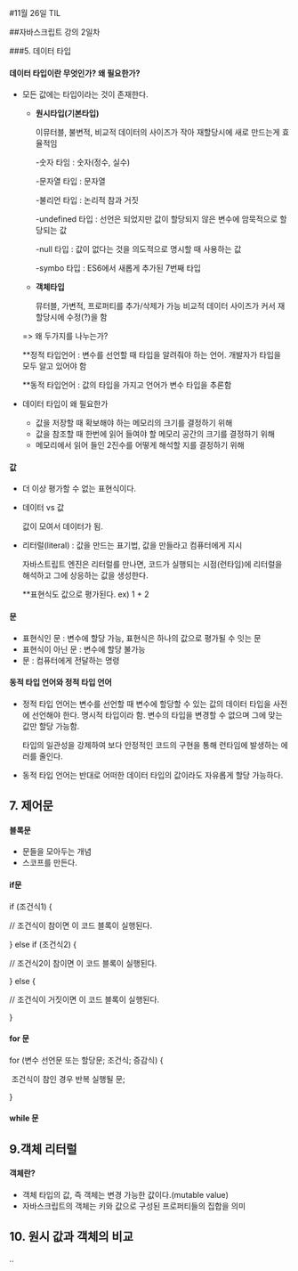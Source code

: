 #11월 26일 TIL

##자바스크립트 강의 2일차

###5. 데이터 타입

#### 데이터 타입이란 무엇인가? 왜 필요한가?

- 모든 값에는 타입이라는 것이 존재한다.

  - **원시타입(기본타입)**

    이뮤터블, 불변적, 비교적 데이터의 사이즈가 작아 재할당시에 새로 만드는게 효율적임

    -숫자 타임 : 숫자(정수, 실수)

    -문자열 타입 : 문자열

    -불리언 타입 : 논리적 참과 거짓

    -undefined 타입 : 선언은 되었지만 값이 할당되지 않은 변수에 암묵적으로 할당되는 값

    -null 타입 : 값이 없다는 것을 의도적으로 명시할 때 사용하는 값

    -symbo 타입 : ES6에서 새롭게 추가된 7번째 타입

  - **객체타입** 

    뮤터블, 가변적, 프로퍼티를 추가/삭제가 가능 비교적 데이터 사이즈가 커서 재할당시에 수정(?)을 함

  => 왜 두가지를 나누는가?

  **정적 타입언어 : 변수를 선언할 때 타입을 알려줘야 하는 언어. 개발자가 타입을 모두 알고 있어야 함

  **동적 타입언어 : 값의 타입을 가지고 언어가 변수 타입을 추론함

- 데이터 타입이 왜 필요한가

  - 값을 저장할 때 확보해야 하는 메모리의 크기를 결정하기 위해
  - 값을 참조할 때 한번에 읽어 들여야 할 메모리 공간의 크기를 결정하기 위해
  - 메모리에서 읽어 들인 2진수를 어떻게 해석할 지를 결정하기 위해



#### 값

- 더 이상 평가할 수 없는 표현식이다.

- 데이터 vs 값

  값이 모여서 데이터가 됨.

- 리터럴(literal) : 값을 만드는 표기법, 값을 만들라고 컴퓨터에게 지시

  자바스트립트 엔진은 리터럴를 만나면, 코드가 실행되는 시점(런타임)에 리터럴을 해석하고 그에 상응하는 값을 생성한다. 
  
  **표현식도 값으로 평가된다. ex) 1 + 2

#### 문

- 표현식인 문 : 변수에 할당 가능, 표현식은 하나의 값으로 평가될 수 잇는 문
- 표현식이 아닌 문 : 변수에 할당 불가능
- 문 : 컴퓨터에게 전달하는 명령



#### 동적 타입 언어와 정적 타입 언어

- 정적 타입 언어는 변수를 선언할 때 변수에 할당할 수 있는 값의 데이터 타입을 사전에 선언해야 한다. 명시적 타입이라 함. 변수의 타입을 변경할 수 없으며 그에 맞는 값만 할당 가능함.

  타입의 일관성을 강제하여 보다 안정적인 코드의 구현을 통해 런타임에 발생하는 에러를 줄인다.

- 동적 타입 언어는 반대로 어떠한 데이터 타입의 값이라도 자유롭게 할당 가능하다.



## 7. 제어문

#### 블록문

- 문들을 모아두는 개념
- 스코프를 만든다.

#### if문

if (조건식1) {

//	조건식이 참이면 이 코드 블록이 실행된다.

} else if (조건식2) {

//	조건식2이 참이면 이 코드 블록이 실행된다.

} else {

//	조건식이 거짓이면 이 코드 블록이 실행된다.

}

#### for 문

for (변수 선언문 또는 할당문; 조건식; 증감식) {

​	조건식이 참인 경우 반복 실행될 문;

}

#### while 문



## 9.객체 리터럴

#### 객체란?

- 객체 타입의 값, 즉 객체는 변경 가능한 값이다.(mutable value)
- 자바스크립트의 객체는 키와 값으로 구성된 프로퍼티들의 집합을 의미



## 10. 원시 값과 객체의 비교
..
